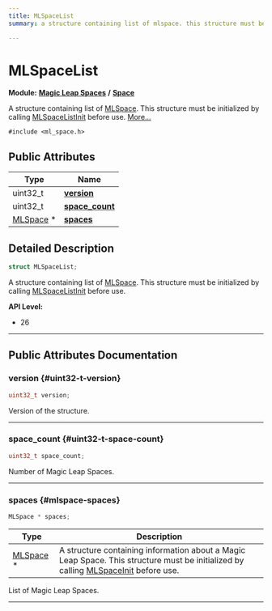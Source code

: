 ```yaml
---
title: MLSpaceList
summary: a structure containing list of mlspace. this structure must be initialized by calling mlspacelistinit before use. 

---
```


# MLSpaceList

**Module:** **[Magic Leap Spaces](/versioned_docs/version-31-Aug-2023/api-ref/api/Modules/group___magic_leap_spaces/group___magic_leap_spaces.md)** **/** **[Space](/versioned_docs/version-31-Aug-2023/api-ref/api/Modules/group___magic_leap_spaces/group___space/group___space.md)**



A structure containing list of [MLSpace](/versioned_docs/version-31-Aug-2023/api-ref/api/Modules/group___magic_leap_spaces/group___space/struct_m_l_space.md). This structure must be initialized by calling [MLSpaceListInit](/versioned_docs/version-31-Aug-2023/api-ref/api/Modules/group___magic_leap_spaces/group___space/group___space.md#void-mlspacelistinit) before use.  [More...](#detailed-description)


`#include <ml_space.h>`

## Public Attributes

| Type           | Name           |
| -------------- | -------------- |
| uint32_t | **[version](/versioned_docs/version-31-Aug-2023/api-ref/api/Modules/group___magic_leap_spaces/group___space/struct_m_l_space_list.md#uint32-t-version)**  |
| uint32_t | **[space_count](/versioned_docs/version-31-Aug-2023/api-ref/api/Modules/group___magic_leap_spaces/group___space/struct_m_l_space_list.md#uint32-t-space-count)**  |
| [MLSpace](/versioned_docs/version-31-Aug-2023/api-ref/api/Modules/group___magic_leap_spaces/group___space/struct_m_l_space.md) * | **[spaces](/versioned_docs/version-31-Aug-2023/api-ref/api/Modules/group___magic_leap_spaces/group___space/struct_m_l_space_list.md#mlspace-spaces)**  |

## Detailed Description

```cpp
struct MLSpaceList;
```

A structure containing list of [MLSpace](/versioned_docs/version-31-Aug-2023/api-ref/api/Modules/group___magic_leap_spaces/group___space/struct_m_l_space.md). This structure must be initialized by calling [MLSpaceListInit](/versioned_docs/version-31-Aug-2023/api-ref/api/Modules/group___magic_leap_spaces/group___space/group___space.md#void-mlspacelistinit) before use. 




**API Level:**
  * 26




-----------
## Public Attributes Documentation

### version {#uint32-t-version}

```cpp
uint32_t version;
```


Version of the structure. 





-----------

### space_count {#uint32-t-space-count}

```cpp
uint32_t space_count;
```


Number of Magic Leap Spaces. 





-----------

### spaces {#mlspace-spaces}

```cpp
MLSpace * spaces;
```



| Type | Description |
|--|--|
| [MLSpace](/versioned_docs/version-31-Aug-2023/api-ref/api/Modules/group___magic_leap_spaces/group___space/struct_m_l_space.md) * | A structure containing information about a Magic Leap Space. This structure must be initialized by calling [MLSpaceInit](/versioned_docs/version-31-Aug-2023/api-ref/api/Modules/group___magic_leap_spaces/group___space/group___space.md#void-mlspaceinit) before use.  |


List of Magic Leap Spaces. 





-----------


